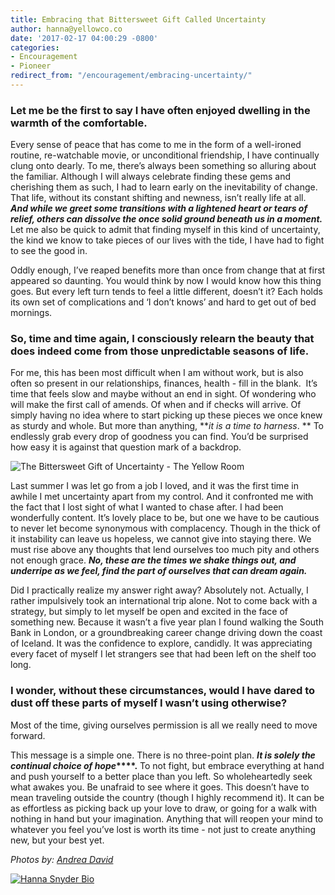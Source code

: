```yaml
---
title: Embracing that Bittersweet Gift Called Uncertainty
author: hanna@yellowco.co
date: '2017-02-17 04:00:29 -0800'
categories:
- Encouragement
- Pioneer
redirect_from: "/encouragement/embracing-uncertainty/"
---
```


### **Let me be the first to say I have often enjoyed dwelling in the warmth of the comfortable.**

Every sense of peace that has come to me in the form of a well-ironed routine, re-watchable movie, or unconditional friendship, I have continually clung onto dearly. To me, there’s always been something so alluring about the familiar. Although I will always celebrate finding these gems and cherishing them as such, I had to learn early on the inevitability of change. That life, without its constant shifting and newness, isn’t really life at all. _**And while we greet some transitions with a lightened heart or tears of relief, others can dissolve the once solid ground beneath us in a moment.**_  Let me also be quick to admit that finding myself in this kind of uncertainty, the kind we know to take pieces of our lives with the tide, I have had to fight to see the good in.

Oddly enough, I’ve reaped benefits more than once from change that at first appeared so daunting. You would think by now I would know how this thing goes. But every left turn tends to feel a little different, doesn’t it? Each holds its own set of complications and ‘I don’t knows’ and hard to get out of bed mornings.

### **So, time and time again, I consciously relearn the beauty that does indeed come from those unpredictable seasons of life.**

For me, this has been most difficult when I am without work, but is also often so present in our relationships, finances, health - fill in the blank.  It’s time that feels slow and maybe without an end in sight. Of wondering who will make the first call of amends. Of when and if checks will arrive. Of simply having no idea where to start picking up these pieces we once knew as sturdy and whole. But more than anything, **_it is a time to harness_. ** To endlessly grab every drop of goodness you can find. You’d be surprised how easy it is against that question mark of a backdrop.

![The Bittersweet Gift of Uncertainty - The Yellow Room](https://yellow-blog-images.imgix.net/2017/02/PIONEER5.jpg)

Last summer I was let go from a job I loved, and it was the first time in awhile I met uncertainty apart from my control. And it confronted me with the fact that I lost sight of what I wanted to chase after. I had been wonderfully content. It’s lovely place to be, but one we have to be cautious to never let become synonymous with complacency. Though in the thick of it instability can leave us hopeless, we cannot give into staying there. We must rise above any thoughts that lend ourselves too much pity and others not enough grace. _**No, these are the times we shake things out, and underripe as we feel, find the part of ourselves that can dream again.**_

Did I practically realize my answer right away? Absolutely not. Actually, I rather impulsively took an international trip alone. Not to come back with a strategy, but simply to let myself be open and excited in the face of something new. Because it wasn’t a five year plan I found walking the South Bank in London, or a groundbreaking career change driving down the coast of Iceland. It was the confidence to explore, candidly. It was appreciating every facet of myself I let strangers see that had been left on the shelf too long.

### **I wonder, without these circumstances, would I have dared to dust off these parts of myself I wasn’t using otherwise?**

Most of the time, giving ourselves permission is all we really need to move forward.

This message is a simple one. There is no three-point plan. **_It is solely the continual choice of hope_****.** To not fight, but embrace everything at hand and push yourself to a better place than you left. So wholeheartedly seek what awakes you. Be unafraid to see where it goes. This doesn’t have to mean traveling outside the country (though I highly recommend it). It can be as effortless as picking back up your love to draw, or going for a walk with nothing in hand but your imagination. Anything that will reopen your mind to whatever you feel you’ve lost is worth its time - not just to create anything new, but your best yet.

_Photos by: [Andrea David](http://andreadavid.co/)_

[![Hanna Snyder Bio](https://yellow-blog-images.imgix.net/2017/02/Hanna-Snyder-Bio-1.jpg)](http://www.hannasnyder.com/)

